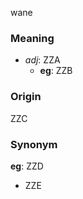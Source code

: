 wane
### Meaning
+ _adj_: ZZA
    + __eg__: ZZB

### Origin

ZZC

### Synonym

__eg__: ZZD

+ ZZE



